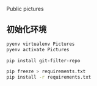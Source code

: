 Public pictures

## 初始化环境

```bash
pyenv virtualenv Pictures
pyenv activate Pictures

pip install git-filter-repo
```

```bash
pip freeze > requirements.txt
pip install -r requirements.txt
```
